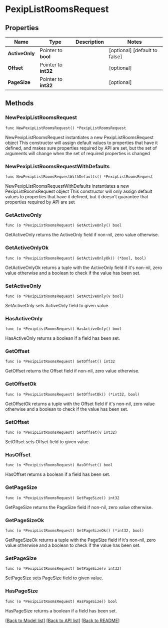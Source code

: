 # PexipListRoomsRequest

## Properties

Name | Type | Description | Notes
------------ | ------------- | ------------- | -------------
**ActiveOnly** | Pointer to **bool** |  | [optional] [default to false]
**Offset** | Pointer to **int32** |  | [optional] 
**PageSize** | Pointer to **int32** |  | [optional] 

## Methods

### NewPexipListRoomsRequest

`func NewPexipListRoomsRequest() *PexipListRoomsRequest`

NewPexipListRoomsRequest instantiates a new PexipListRoomsRequest object
This constructor will assign default values to properties that have it defined,
and makes sure properties required by API are set, but the set of arguments
will change when the set of required properties is changed

### NewPexipListRoomsRequestWithDefaults

`func NewPexipListRoomsRequestWithDefaults() *PexipListRoomsRequest`

NewPexipListRoomsRequestWithDefaults instantiates a new PexipListRoomsRequest object
This constructor will only assign default values to properties that have it defined,
but it doesn't guarantee that properties required by API are set

### GetActiveOnly

`func (o *PexipListRoomsRequest) GetActiveOnly() bool`

GetActiveOnly returns the ActiveOnly field if non-nil, zero value otherwise.

### GetActiveOnlyOk

`func (o *PexipListRoomsRequest) GetActiveOnlyOk() (*bool, bool)`

GetActiveOnlyOk returns a tuple with the ActiveOnly field if it's non-nil, zero value otherwise
and a boolean to check if the value has been set.

### SetActiveOnly

`func (o *PexipListRoomsRequest) SetActiveOnly(v bool)`

SetActiveOnly sets ActiveOnly field to given value.

### HasActiveOnly

`func (o *PexipListRoomsRequest) HasActiveOnly() bool`

HasActiveOnly returns a boolean if a field has been set.

### GetOffset

`func (o *PexipListRoomsRequest) GetOffset() int32`

GetOffset returns the Offset field if non-nil, zero value otherwise.

### GetOffsetOk

`func (o *PexipListRoomsRequest) GetOffsetOk() (*int32, bool)`

GetOffsetOk returns a tuple with the Offset field if it's non-nil, zero value otherwise
and a boolean to check if the value has been set.

### SetOffset

`func (o *PexipListRoomsRequest) SetOffset(v int32)`

SetOffset sets Offset field to given value.

### HasOffset

`func (o *PexipListRoomsRequest) HasOffset() bool`

HasOffset returns a boolean if a field has been set.

### GetPageSize

`func (o *PexipListRoomsRequest) GetPageSize() int32`

GetPageSize returns the PageSize field if non-nil, zero value otherwise.

### GetPageSizeOk

`func (o *PexipListRoomsRequest) GetPageSizeOk() (*int32, bool)`

GetPageSizeOk returns a tuple with the PageSize field if it's non-nil, zero value otherwise
and a boolean to check if the value has been set.

### SetPageSize

`func (o *PexipListRoomsRequest) SetPageSize(v int32)`

SetPageSize sets PageSize field to given value.

### HasPageSize

`func (o *PexipListRoomsRequest) HasPageSize() bool`

HasPageSize returns a boolean if a field has been set.


[[Back to Model list]](../README.md#documentation-for-models) [[Back to API list]](../README.md#documentation-for-api-endpoints) [[Back to README]](../README.md)


